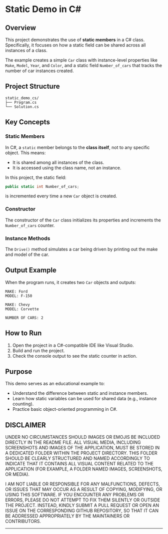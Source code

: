 # Static Demo in C\#

## Overview

This project demonstrates the use of **static members** in a C# class. Specifically, it focuses on how a static field can be shared across all instances of a class.

The example creates a simple `Car` class with instance-level properties 
like `Make`, `Model`, `Year`, and `Color`, and a static field `Number_of_cars` 
that tracks the number of car instances created.

## Project Structure

```
static_demo_cs/
├── Program.cs
└── Solution.cs
```

## Key Concepts

### Static Members

In C#, a `static` member belongs to the **class itself**, not to any specific object. This means:

* It is shared among all instances of the class.
* It is accessed using the class name, not an instance.

In this project, the static field:

```csharp
public static int Number_of_cars;
```

is incremented every time a new `Car` object is created.

### Constructor

The constructor of the `Car` class initializes its properties and increments the `Number_of_cars` counter.

### Instance Methods

The `Drive()` method simulates a car being driven by printing out the make and model of the car.

## Output Example

When the program runs, it creates two `Car` objects and outputs:

```
MAKE: Ford
MODEL: F-150 

MAKE: Chevy
MODEL: Corvette 

NUMBER OF CARS: 2
```

## How to Run

1. Open the project in a C#-compatible IDE like Visual Studio.
2. Build and run the project.
3. Check the console output to see the static counter in action.

## Purpose

This demo serves as an educational example to:

* Understand the difference between static and instance members.
* Learn how static variables can be used for shared data (e.g., instance counting).
* Practice basic object-oriented programming in C#.

## DISCLAIMER

UNDER NO CIRCUMSTANCES SHOULD IMAGES OR EMOJIS BE INCLUDED DIRECTLY 
IN THE README FILE. ALL VISUAL MEDIA, INCLUDING SCREENSHOTS AND IMAGES 
OF THE APPLICATION, MUST BE STORED IN A DEDICATED FOLDER WITHIN THE 
PROJECT DIRECTORY. THIS FOLDER SHOULD BE CLEARLY STRUCTURED AND NAMED 
ACCORDINGLY TO INDICATE THAT IT CONTAINS ALL VISUAL CONTENT RELATED TO 
THE APPLICATION (FOR EXAMPLE, A FOLDER NAMED IMAGES, SCREENSHOTS, OR MEDIA).

I AM NOT LIABLE OR RESPONSIBLE FOR ANY MALFUNCTIONS, DEFECTS, OR ISSUES 
THAT MAY OCCUR AS A RESULT OF COPYING, MODIFYING, OR USING THIS SOFTWARE. 
IF YOU ENCOUNTER ANY PROBLEMS OR ERRORS, PLEASE DO NOT ATTEMPT TO FIX THEM 
SILENTLY OR OUTSIDE THE PROJECT. INSTEAD, KINDLY SUBMIT A PULL REQUEST 
OR OPEN AN ISSUE ON THE CORRESPONDING GITHUB REPOSITORY, SO THAT IT CAN 
BE ADDRESSED APPROPRIATELY BY THE MAINTAINERS OR CONTRIBUTORS.

---
